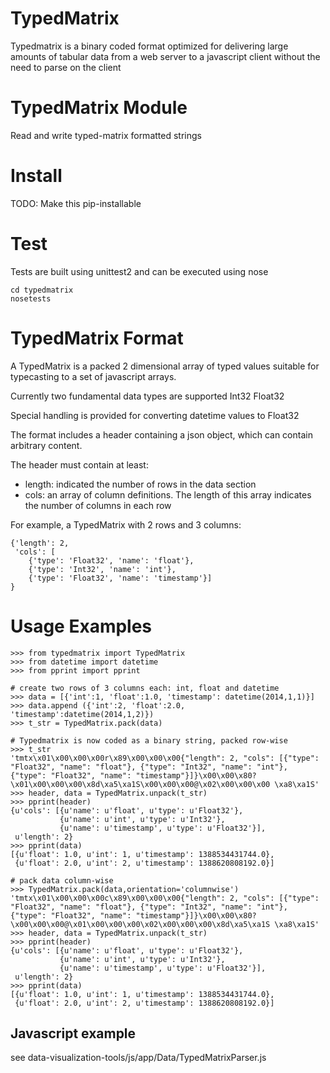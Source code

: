 TypedMatrix
===========

Typedmatrix is a binary coded format optimized for delivering large amounts of tabular data from a web server to a javascript client without the need to parse on the client

TypedMatrix Module
==================

Read and write typed-matrix formatted strings


Install
=======

TODO: Make this pip-installable

Test
====

Tests are built using unittest2 and can be executed using nose

    cd typedmatrix
    nosetests

TypedMatrix Format
==================

A TypedMatrix is a packed 2 dimensional array of typed values suitable for typecasting to a set of javascript arrays.

Currently two fundamental data types are supported
    Int32
    Float32

Special handling is provided for converting datetime values to Float32

The format includes a header containing a json object, which can contain arbitrary content.

The header must contain at least:

- length: indicated the number of rows in the data section
- cols: an array of column definitions.  The length of this array indicates the number of columns in each row

For example, a TypedMatrix with 2 rows and 3 columns:

    {'length': 2,
     'cols': [
        {'type': 'Float32', 'name': 'float'},
        {'type': 'Int32', 'name': 'int'},
        {'type': 'Float32', 'name': 'timestamp'}]
    }


Usage Examples
==============

    >>> from typedmatrix import TypedMatrix
    >>> from datetime import datetime
    >>> from pprint import pprint

    # create two rows of 3 columns each: int, float and datetime
    >>> data = [{'int':1, 'float':1.0, 'timestamp': datetime(2014,1,1)}]
    >>> data.append ({'int':2, 'float':2.0, 'timestamp':datetime(2014,1,2)})
    >>> t_str = TypedMatrix.pack(data)

    # Typedmatrix is now coded as a binary string, packed row-wise
    >>> t_str
    'tmtx\x01\x00\x00\x00r\x89\x00\x00\x00{"length": 2, "cols": [{"type": "Float32", "name": "float"}, {"type": "Int32", "name": "int"}, {"type": "Float32", "name": "timestamp"}]}\x00\x00\x80?\x01\x00\x00\x00\x8d\xa5\xa1S\x00\x00\x00@\x02\x00\x00\x00 \xa8\xa1S'
    >>> header, data = TypedMatrix.unpack(t_str)
    >>> pprint(header)
    {u'cols': [{u'name': u'float', u'type': u'Float32'},
               {u'name': u'int', u'type': u'Int32'},
               {u'name': u'timestamp', u'type': u'Float32'}],
     u'length': 2}
    >>> pprint(data)
    [{u'float': 1.0, u'int': 1, u'timestamp': 1388534431744.0},
     {u'float': 2.0, u'int': 2, u'timestamp': 1388620808192.0}]

    # pack data column-wise
    >>> TypedMatrix.pack(data,orientation='columnwise')
    'tmtx\x01\x00\x00\x00c\x89\x00\x00\x00{"length": 2, "cols": [{"type": "Float32", "name": "float"}, {"type": "Int32", "name": "int"}, {"type": "Float32", "name": "timestamp"}]}\x00\x00\x80?\x00\x00\x00@\x01\x00\x00\x00\x02\x00\x00\x00\x8d\xa5\xa1S \xa8\xa1S'
    >>> header, data = TypedMatrix.unpack(t_str)
    >>> pprint(header)
    {u'cols': [{u'name': u'float', u'type': u'Float32'},
               {u'name': u'int', u'type': u'Int32'},
               {u'name': u'timestamp', u'type': u'Float32'}],
     u'length': 2}
    >>> pprint(data)
    [{u'float': 1.0, u'int': 1, u'timestamp': 1388534431744.0},
     {u'float': 2.0, u'int': 2, u'timestamp': 1388620808192.0}]


Javascript example
------------------
see data-visualization-tools/js/app/Data/TypedMatrixParser.js

